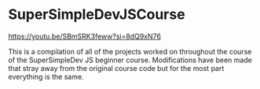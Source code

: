 # SuperSimpleDevJSCourse

https://youtu.be/SBmSRK3feww?si=8dQ9xN76

This is a compilation of all of the projects worked on throughout the course of the SuperSimpleDev JS beginner course. Modifications have been made that stray away from the original course code but for the most part everything is the same.